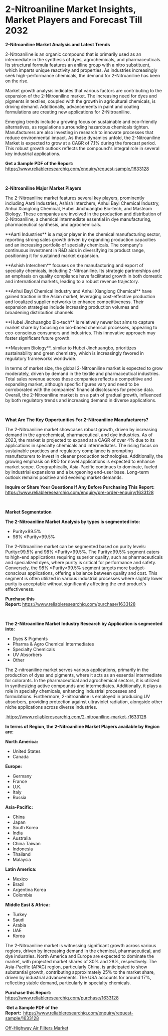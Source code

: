 <p><h1>2-Nitroaniline Market Insights, Market Players and Forecast Till 2032</h1></p><p><strong>2-Nitroaniline Market Analysis and Latest Trends</strong></p>
<p><p>2-Nitroaniline is an organic compound that is primarily used as an intermediate in the synthesis of dyes, agrochemicals, and pharmaceuticals. Its structural formula features an aniline group with a nitro substituent, which imparts unique reactivity and properties. As industries increasingly seek high-performance chemicals, the demand for 2-Nitroaniline has been on the rise. </p><p>Market growth analysis indicates that various factors are contributing to the expansion of the 2-Nitroaniline market. The increasing need for dyes and pigments in textiles, coupled with the growth in agricultural chemicals, is driving demand. Additionally, advancements in paint and coating formulations are creating new applications for 2-Nitroaniline. </p><p>Emerging trends include a growing focus on sustainable and eco-friendly alternatives, as regulations surrounding hazardous chemicals tighten. Manufacturers are also investing in research to innovate processes that reduce environmental impact. As these dynamics unfold, the 2-Nitroaniline Market is expected to grow at a CAGR of 7.1% during the forecast period. This robust growth outlook reflects the compound's integral role in several key industrial applications.</p></p>
<p><strong>Get a Sample PDF of the Report:&nbsp;</strong> <a href="https://www.reliableresearchiq.com/enquiry/request-sample/1633128?utm_campaign=3053&utm_medium=2&utm_source=Github&utm_content=ia&utm_term=29032025&utm_id=2-nitroaniline">https://www.reliableresearchiq.com/enquiry/request-sample/1633128</a></p>
<p>&nbsp;</p>
<p><strong>2-Nitroaniline Major Market Players</strong></p>
<p><p>The 2-Nitroaniline market features several key players, prominently including Aarti Industries, Ashish Interchem, Anhui Bayi Chemical Industry, Anhui Xianglong Chemical, Hubei Jinchuangbo Bio-tech, and Masteam Biology. These companies are involved in the production and distribution of 2-Nitroaniline, a chemical intermediate essential in dye manufacturing, pharmaceutical synthesis, and agrochemicals.</p><p>**Aarti Industries** is a major player in the chemical manufacturing sector, reporting strong sales growth driven by expanding production capacities and an increasing portfolio of specialty chemicals. The company's continuous investment in R&D aids in diversifying its product range, positioning it for sustained market expansion.</p><p>**Ashish Interchem** focuses on the manufacturing and export of specialty chemicals, including 2-Nitroaniline. Its strategic partnerships and an emphasis on quality compliance have facilitated growth in both domestic and international markets, leading to a robust revenue trajectory. </p><p>**Anhui Bayi Chemical Industry and Anhui Xianglong Chemical** have gained traction in the Asian market, leveraging cost-effective production and localized supplier networks to enhance competitiveness. Their expansion strategies include increasing production volumes and broadening distribution channels.</p><p>**Hubei Jinchuangbo Bio-tech** is relatively newer but aims to capture market share by focusing on bio-based chemical processes, appealing to eco-conscious consumers and industries. This innovative approach may foster significant future growth.</p><p>**Masteam Biology**, similar to Hubei Jinchuangbo, prioritizes sustainability and green chemistry, which is increasingly favored in regulatory frameworks worldwide.</p><p>In terms of market size, the global 2-Nitroaniline market is expected to grow moderately, driven by demand in the textile and pharmaceutical industries. Total sales revenue across these companies reflects a competitive and expanding market, although specific figures vary and need to be corroborated with the companies' financial disclosures for precise data. Overall, the 2-Nitroaniline market is on a path of gradual growth, influenced by both regulatory trends and increasing demand in diverse applications.</p></p>
<p>&nbsp;</p>
<p><strong>What Are The Key Opportunities For 2-Nitroaniline Manufacturers?</strong></p>
<p><p>The 2-Nitroaniline market showcases robust growth, driven by increasing demand in the agrochemical, pharmaceutical, and dye industries. As of 2023, the market is projected to expand at a CAGR of over 4% due to its applications in specialty chemicals and intermediates. The rising focus on sustainable practices and regulatory compliance is prompting manufacturers to invest in cleaner production technologies. Additionally, the growing emphasis on R&D for novel applications is expected to enhance market scope. Geographically, Asia-Pacific continues to dominate, fueled by industrial expansions and a burgeoning end-user base. Long-term outlook remains positive amid evolving market demands.</p></p>
<p><strong>Inquire or Share Your Questions If Any Before Purchasing This Report:</strong> <a href="https://www.reliableresearchiq.com/enquiry/pre-order-enquiry/1633128?utm_campaign=3053&utm_medium=2&utm_source=Github&utm_content=ia&utm_term=29032025&utm_id=2-nitroaniline">https://www.reliableresearchiq.com/enquiry/pre-order-enquiry/1633128</a></p>
<p>&nbsp;</p>
<p><strong>Market Segmentation</strong></p>
<p><strong>The 2-Nitroaniline Market Analysis by types is segmented into:</strong></p>
<p><ul><li>Purity≥99.5%</li><li>98% ≤Purity<99.5%</li></ul></p>
<p><p>The 2-Nitroaniline market can be segmented based on purity levels: Purity≥99.5% and 98% ≤Purity<99.5%. The Purity≥99.5% segment caters to high-end applications requiring superior quality, such as pharmaceuticals and specialized dyes, where purity is critical for performance and safety. Conversely, the 98% ≤Purity<99.5% segment targets more budget-conscious applications, offering a balance between quality and cost. This segment is often utilized in various industrial processes where slightly lower purity is acceptable without significantly affecting the end product's effectiveness.</p></p>
<p><strong>Purchase this Report:&nbsp;</strong><a href="https://www.reliableresearchiq.com/purchase/1633128?utm_campaign=3053&utm_medium=2&utm_source=Github&utm_content=ia&utm_term=29032025&utm_id=2-nitroaniline">https://www.reliableresearchiq.com/purchase/1633128</a></p>
<p>&nbsp;</p>
<p><strong>The 2-Nitroaniline Market Industry Research by Application is segmented into:</strong></p>
<p><ul><li>Dyes & Pigments</li><li>Pharma & Agro Chemical Intermediates</li><li>Specialty Chemicals</li><li>UV Absorbers</li><li>Other</li></ul></p>
<p><p>The 2-nitroaniline market serves various applications, primarily in the production of dyes and pigments, where it acts as an essential intermediate for colorants. In the pharmaceutical and agrochemical sectors, it is utilized in synthesizing active compounds and intermediates. Additionally, it plays a role in specialty chemicals, enhancing industrial processes and formulations. Furthermore, 2-nitroaniline is employed in producing UV absorbers, providing protection against ultraviolet radiation, alongside other niche applications across diverse industries.</p></p>
<p><a href="https://www.reliableresearchiq.com/2-nitroaniline-market-r1633128?utm_campaign=3053&utm_medium=2&utm_source=Github&utm_content=ia&utm_term=29032025&utm_id=2-nitroaniline">&nbsp;https://www.reliableresearchiq.com/2-nitroaniline-market-r1633128</a></p>
<p><strong>In terms of Region, the 2-Nitroaniline Market Players available by Region are:</strong></p>
<p>
    <p> <strong> North America: </strong>
        <ul>
            <li>United States</li>
            <li>Canada</li>
        </ul>
        </p> 
    <p> <strong> Europe: </strong>
        <ul>
            <li>Germany</li>
            <li>France</li>
            <li>U.K.</li>
            <li>Italy</li>
            <li>Russia</li>
        </ul>
        </p> 
    <p> <strong> Asia-Pacific: </strong>
        <ul>
            <li>China</li>
            <li>Japan</li>
            <li>South Korea</li>
            <li>India</li>
            <li>Australia</li>
            <li>China Taiwan</li>
            <li>Indonesia</li>
            <li>Thailand</li>
            <li>Malaysia</li>
        </ul>
        </p> 
    <p> <strong> Latin America: </strong>
        <ul>
            <li>Mexico</li>
            <li>Brazil</li>
            <li>Argentina Korea</li>
            <li>Colombia</li>
        </ul>
        </p> 
    <p> <strong> Middle East & Africa: </strong>
        <ul>
            <li>Turkey</li>
            <li>Saudi</li>
            <li>Arabia</li>
            <li>UAE</li>
            <li>Korea</li>
        </ul>
    </p>
    </p>
<p><p>The 2-Nitroaniline market is witnessing significant growth across various regions, driven by increasing demand in the chemical, pharmaceutical, and dye industries. North America and Europe are expected to dominate the market, with projected market shares of 30% and 28%, respectively. The Asia-Pacific (APAC) region, particularly China, is anticipated to show substantial growth, contributing approximately 25% to the market share, driven by industrial advancements. The USA accounts for around 17%, reflecting stable demand, particularly in specialty chemicals.</p></p>
<p><strong>Purchase this Report: </strong><a href="https://www.reliableresearchiq.com/purchase/1633128?utm_campaign=3053&utm_medium=2&utm_source=Github&utm_content=ia&utm_term=29032025&utm_id=2-nitroaniline">https://www.reliableresearchiq.com/purchase/1633128</a></p>
<p>&nbsp;<strong>Get a Sample PDF of the Report:&nbsp;&nbsp;</strong><a href="https://www.reliableresearchiq.com/enquiry/request-sample/1633128?utm_campaign=3053&utm_medium=2&utm_source=Github&utm_content=ia&utm_term=29032025&utm_id=2-nitroaniline">https://www.reliableresearchiq.com/enquiry/request-sample/1633128</a></p>
<p><strong></strong></p>
<p><p><a href="https://github.com/saeiddaemo/Market-Research-Report-List-1/blob/main/off-highway-air-filters-market.md?utm_campaign=3053&utm_medium=2&utm_source=Github&utm_content=ia&utm_term=29032025&utm_id=2-nitroaniline">Off-Highway Air Filters Market</a></p></p>